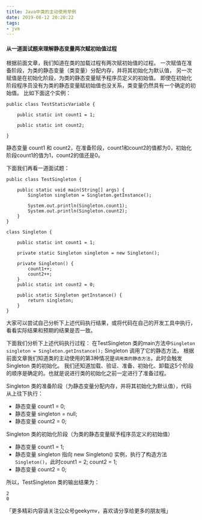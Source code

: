 ```yaml
---
title: Java中类的主动使用举例
date: 2019-08-12 20:20:22
tags: 
- jvm
---
```

#### 从一道面试题来理解静态变量两次赋初始值过程

根据前面文章，我们知道在类的加载过程有两次赋初始值的过程。
一次赋值在准备阶段，为类的静态变量（类变量）分配内存，并将其初始化为默认值，
另一次赋值是在初始化阶段，为类的静态变量赋予程序员定义的初始值。
即使在初始化阶段程序员没有为类的静态变量赋初始值也没关系，类变量仍然具有一个确定的初始值。
比如下面这个实例：
```text
public class TestStaticVariable {
    
    public static int count1 = 1;
    
    public static int count2;
    
}
```
静态变量 count1 和 count2，在准备阶段，count1和count2的值都为0，初始化阶段count1的值为1，count2的值还是0。

下面我们再看一道面试题：
```text
public class TestSingleton {

    public static void main(String[] args) {
        Singleton singleton = Singleton.getInstance();

        System.out.println(Singleton.count1);
        System.out.println(Singleton.count2);
    }
}

class Singleton {

    public static int count1 = 1;

    private static Singleton singleton = new Singleton();

    private Singleton() {
        count1++;
        count2++;
    }
    public static int count2 = 0;

    public static Singleton getInstance() {
        return singleton;
    }
}

```
大家可以尝试自己分析下上述代码执行结果，或将代码在自己的开发工具中执行，看看实际结果和预期的结果是否一致。

下面我们分析下上述代码执行过程：
在TestSingleton 类的main方法中`Singleton singleton = Singleton.getInstance();` Singleton 调用了它的静态方法，
根据前面文章我们知道类的主动使用的第3种情况是`调用类的静态方法`，此时会触发 Singleton 类的初始化。
我们还知道加载、验证、准备、初始化、卸载这5个阶段的顺序是确定的。也就是说进行类的初始化之前一定进行了准备过程。

Singleton 类的准备阶段（为静态变量分配内存，并将其初始化为默认值），代码从上往下执行：
- 静态变量 count1 = 0;
- 静态变量 singleton = null;
- 静态变量 count2 = 0;

Singleton 类的初始化阶段（为类的静态变量赋予程序员定义的初始值）
- 静态变量 count1 = 1;
- 静态变量 singleton 指向 new Singleton() 实例，执行了构造方法`Singleton()`，此时count1 = 2; count2 = 1;
- 静态变量 count2 = 0;
 
所以，TestSingleton 类的输出结果为：
```text
2
0
```

「更多精彩内容请关注公众号geekymv，喜欢请分享给更多的朋友哦」
